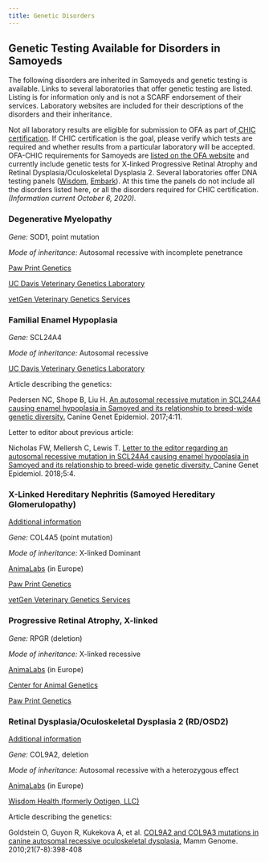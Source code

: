 ```yaml
---
title: Genetic Disorders
---
```

## **Genetic Testing Available for Disorders in Samoyeds**

The following disorders are inherited in Samoyeds and genetic testing is available. Links to several laboratories that offer genetic testing are listed. Listing is for information only and is not a SCARF endorsement of their services. Laboratory websites are included for their descriptions of the disorders and their inheritance.

Not all laboratory results are eligible for submission to OFA as part of[ CHIC certification](https://www.ofa.org/about/chic-program).  If CHIC certification is the goal, please verify which tests are required and whether results from a particular laboratory will be accepted. OFA-CHIC requirements for Samoyeds are [listed on the OFA website](https://www.ofa.org/recommended-tests?breed=SA) and currently include genetic tests for X-linked Progressive Retinal Atrophy and Retinal Dysplasia/Oculoskeletal Dysplasia 2. Several laboratories offer DNA testing panels ([Wisdom](https://wisdompanel.com/en-us/products/wisdom-panel-premium), [Embark](https://shop.embarkvet.com/products/embark-dog-dna-test-kit)).  At this time the panels do not include all the disorders listed here, or all the disorders required for CHIC certification. *(Information current October 6, 2020).*

### **Degenerative Myelopathy**

*Gene:* SOD1, point mutation

*Mode of inheritance:* Autosomal recessive with incomplete penetrance

[Paw Print Genetics](https://www.pawprintgenetics.com/products/tests/details/87/?breed=26)

[UC Davis Veterinary Genetics Laboratory](https://vgl.ucdavis.edu/test/degenerative-myelopathy)

[vetGen Veterinary Genetics Services](https://www.vetgen.com/canine-dm.html)

### **Familial Enamel Hypoplasia**

*Gene:* SCL24A4

*Mode of inheritance:* Autosomal recessive

[UC Davis Veterinary Genetics Laboratory](https://vgl.ucdavis.edu/test/feh-samoyed)

Article describing the genetics:

Pedersen NC, Shope B, Liu H. [An autosomal recessive mutation in SCL24A4 causing enamel hypoplasia in Samoyed and its relationship to breed-wide genetic diversity.](https://www.ncbi.nlm.nih.gov/pmc/articles/PMC5699110/) Canine Genet Epidemiol. 2017;4:11.

Letter to editor about previous article:

Nicholas FW, Mellersh C, Lewis T. [Letter to the editor regarding an autosomal recessive mutation in SCL24A4 causing enamel hypoplasia in Samoyed and its relationship to breed-wide genetic diversity. ](https://www.ncbi.nlm.nih.gov/pmc/articles/PMC5930769/)Canine Genet Epidemiol. 2018;5:4.

### **X-Linked Hereditary Nephritis (Samoyed Hereditary Glomerulopathy)**

[Additional information](https://www.samoyedhealthfoundation.org/diseases/hereditary-nephritis/) 

*Gene:* COL4A5 (point mutation)

*Mode of inheritance:* X-linked Dominant

[AnimaLabs](http://www.animalabs.com/shop/dogs/samoyed-hereditary-nephritis-glomerulopathy/) (in Europe)

[Paw Print Genetics](https://www.pawprintgenetics.com/products/tests/details/76/?breed=26)

[vetGen Veterinary Genetics Services](https://www.vetgen.com/canine-hereditary-nephritis.html)

### **Progressive Retinal Atrophy, X-linked**

*Gene:* RPGR (deletion)

*Mode of inheritance:* X-linked recessive

[AnimaLabs](http://www.animalabs.com/shop/dogs/x-linked-progressive-retinal-atrophy-1-xlpra1gres/) (in Europe)

[Center for Animal Genetics](https://www.centerforanimalgenetics.com/services/dog-genetic-testing/hereditary-disease-testing-for-dogs/xlpra/)

[Paw Print Genetics](https://www.pawprintgenetics.com/products/tests/details/214/?breed=26)

### **Retinal Dysplasia/Oculoskeletal Dysplasia 2 (RD/OSD2)**

[Additional information](https://www.samoyedhealthfoundation.org/diseases/retinal-dysplasia-folds/)

*Gene:* COL9A2, deletion

*Mode of inheritance:* Autosomal recessive with a heterozygous effect

[AnimaLabs](http://www.animalabs.com/shop/dogs/retinal-dysplasia-oculoskeletal-dysplasia-samoyed/) (in Europe)

[Wisdom Health (formerly Optigen, LLC)](https://breeder.wisdompanel.com/product/13)

Article describing the genetics:

Goldstein O, Guyon R, Kukekova A, et al. [COL9A2 and COL9A3 mutations in canine autosomal recessive oculoskeletal dysplasia.](https://www.ncbi.nlm.nih.gov/pmc/articles/PMC2954766/) Mamm Genome. 2010;21(7-8):398-408